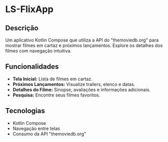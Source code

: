 # LS-FlixApp

## Descrição
Um aplicativo Kotlin Compose que utiliza a API do "themoviedb.org" para mostrar filmes em cartaz e próximos lançamentos. 
Explore os detalhes dos filmes com navegação intuitiva.

## Funcionalidades
- **Tela Inicial:** Lista de filmes em cartaz.
- **Próximos Lançamentos:** Visualize trailers, elenco e datas.
- **Detalhes do Filme:** Sinopse, avaliações e informações adicionais.
- **Pesquisa:** Encontre seus filmes favoritos.

## Tecnologias
- Kotlin Compose
- Navegação entre telas
- Consumo da API "themoviedb.org"
